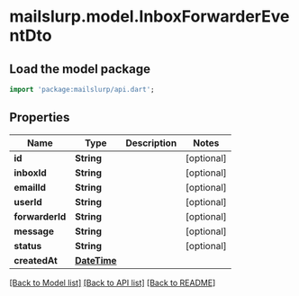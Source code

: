 # mailslurp.model.InboxForwarderEventDto

## Load the model package
```dart
import 'package:mailslurp/api.dart';
```

## Properties
Name | Type | Description | Notes
------------ | ------------- | ------------- | -------------
**id** | **String** |  | [optional] 
**inboxId** | **String** |  | [optional] 
**emailId** | **String** |  | [optional] 
**userId** | **String** |  | [optional] 
**forwarderId** | **String** |  | [optional] 
**message** | **String** |  | [optional] 
**status** | **String** |  | [optional] 
**createdAt** | [**DateTime**](DateTime) |  | 

[[Back to Model list]](../README#documentation-for-models) [[Back to API list]](../README#documentation-for-api-endpoints) [[Back to README]](../README)


